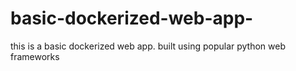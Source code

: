 # basic-dockerized-web-app-
this is a basic dockerized web app. built using popular python web frameworks
